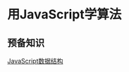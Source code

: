 # 用JavaScript学算法

## 预备知识
 [JavaScript数据结构](https://developer.mozilla.org/zh-CN/docs/Web/JavaScript/Data_structures)